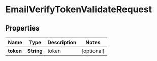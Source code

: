 
# EmailVerifyTokenValidateRequest

## Properties
Name | Type | Description | Notes
------------ | ------------- | ------------- | -------------
**token** | **String** | token |  [optional]



